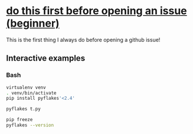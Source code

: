 # [do this first before opening an issue (beginner)](https://youtu.be/cGYVGVsXNFM)

This is the first thing I always do before opening a github issue!

## Interactive examples

### Bash

```bash
virtualenv venv
. venv/bin/activate
pip install pyflakes'<2.4'

pyflakes t.py

pip freeze
pyflakes --version
```
